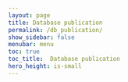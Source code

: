```yaml
---
layout: page
title: Database publication
permalink: /db_publication/
show_sidebar: false
menubar: menu
toc: true
toc_title:  Database publication
hero_height: is-small
---
```

